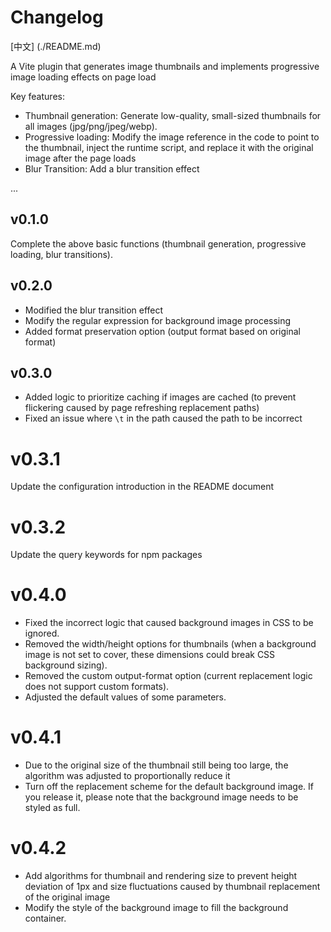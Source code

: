 # Changelog

[中文] (./README.md)

A Vite plugin that generates image thumbnails and implements progressive image loading effects on page load

Key features:

- Thumbnail generation: Generate low-quality, small-sized thumbnails for all images (jpg/png/jpeg/webp).
- Progressive loading: Modify the image reference in the code to point to the thumbnail, inject the runtime script, and replace it with the original image after the page loads
- Blur Transition: Add a blur transition effect

...

## v0.1.0

Complete the above basic functions (thumbnail generation, progressive loading, blur transitions).

## v0.2.0

- Modified the blur transition effect
- Modify the regular expression for background image processing
- Added format preservation option (output format based on original format)

## v0.3.0

- Added logic to prioritize caching if images are cached (to prevent flickering caused by page refreshing replacement paths)
- Fixed an issue where `\t` in the path caused the path to be incorrect

# v0.3.1

  Update the configuration introduction in the README document

# v0.3.2

  Update the query keywords for npm packages

# v0.4.0

 - Fixed the incorrect logic that caused background images in CSS to be ignored.
 - Removed the width/height options for thumbnails (when a background image is not set to cover, these dimensions could break CSS background sizing).
 - Removed the custom output-format option (current replacement logic does not support custom formats).
 - Adjusted the default values of some parameters.

# v0.4.1

 - Due to the original size of the thumbnail still being too large, the algorithm was adjusted to proportionally reduce it
 - Turn off the replacement scheme for the default background image. If you release it, please note that the background image needs to be styled as full.

# v0.4.2

  - Add algorithms for thumbnail and rendering size to prevent height deviation of 1px and size fluctuations caused by thumbnail replacement of the original image
  - Modify the style of the background image to fill the background container.